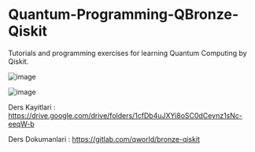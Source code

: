 # Quantum-Programming-QBronze-Qiskit
Tutorials and programming exercises for learning Quantum Computing by Qiskit.

![image](https://user-images.githubusercontent.com/5441882/168216424-090069d4-861b-43b2-ba4d-72d0596ea865.png)

![image](https://user-images.githubusercontent.com/5441882/168216460-d58eea8a-82b0-4036-a7fb-c7edad72bd0f.png)

Ders Kayitlari : https://drive.google.com/drive/folders/1cfDb4uJXYi8oSC0dCeynz1sNc-eeqW-b

Ders Dokumanlari : https://gitlab.com/qworld/bronze-qiskit
